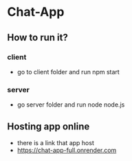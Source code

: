 # Chat-App

## How to run it?

### client

- go to client folder and run npm start

### server

- go server folder and run node node.js

## Hosting app online

- there is a link that app host
- https://chat-app-full.onrender.com
